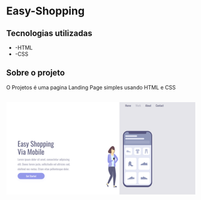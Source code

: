 <h1> Easy-Shopping  </h1> 


<h2>Tecnologias utilizadas</h2>

<ul>
  <li>-HTML</li>
  <li>-CSS</li>
</ul>


<h2>Sobre o projeto</h2>
<p>O Projetos é uma pagina Landing Page simples usando HTML e CSS</p>


<br>
<img src="https://github.com/JadsonPS/Easy-Shopping/blob/master/assets/Desktop.png?raw=true">
